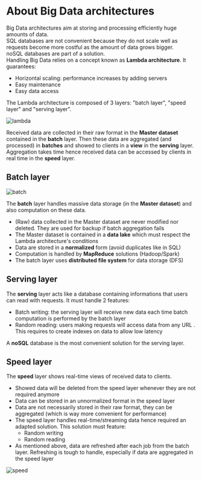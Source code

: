 # About Big Data architectures

Big Data architectures aim at storing and processing efficiently huge amounts of data.  
SQL databases are not convenient because they do not scale well as requests become more costful as the amount of data grows bigger.   
noSQL databases are part of a solution.  
Handling Big Data relies on a concept known as **Lambda architecture**. It guarantees: 
- Horizontal scaling: performance increases by adding servers
- Easy maintenance
- Easy data access

The Lambda architecture is composed of 3 layers: "batch layer",  "speed layer" and "serving layer".

![lambda](https://user.oc-static.com/upload/2017/12/14/15132725019668_lambda.jpeg)

Received data are collected in their raw format in the **Master dataset** contained in the **batch** layer. Then these data are aggregated (and processed) in **batches** and showed to clients in a **view** in the **serving** layer. Aggregation takes time hence received data can be accessed by clients in real time in the **speed** layer.

## Batch layer 
![batch](https://user.oc-static.com/upload/2017/12/17/1513541028761_batch_layer.jpeg)

The **batch** layer handles massive data storage (in the **Master dataset**) and also computation on these data.
- (Raw) data collected in the Master dataset are never modified nor deleted. They are used for backup if batch aggregation fails
- The Master dataset is contained in a **data lake** which must respect the Lambda architecture's conditions
- Data are stored in a **normalized** form (avoid duplicates like in SQL)
- Computation is handled by **MapReduce** solutions (Hadoop/Spark)
- The batch layer uses **distributed file system** for data storage (DFS)

## Serving layer

The **serving** layer acts like a database containing informations that users can read with requests. It must handle 2 features:
- Batch writing: the serving layer will receive new data each time batch computation is performed by the batch layer
- Random reading: users making requests will access data from any URL . This requires to create indexes on data to allow low latency

A **noSQL** database is the most convenient solution for the serving layer.


## Speed layer

The **speed** layer shows real-time views of received data to clients. 
- Showed data will be deleted from the speed layer whenever they are not required anymore
- Data can be stored in an unnormalized format in the speed layer
- Data are not necessarily stored in their raw format, they can be aggregated (which is way more convenient for performance)
- The speed layer handles real-time/streaming data hence required an adapted solution. This solution must feature:
	- Random writing
	- Random reading
- As mentioned above, data are refreshed after each job from the batch layer. Refreshing is tough to handle, especially if data are aggregated in the speed layer

![speed](https://user.oc-static.com/upload/2017/12/17/15135412365166_speed-timeline.jpeg)
